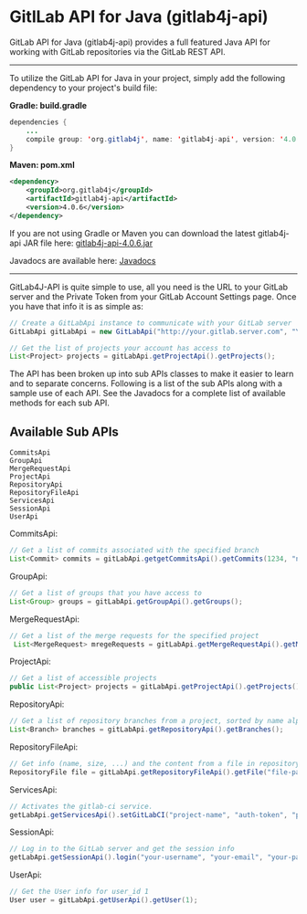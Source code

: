 GitlLab API for Java (gitlab4j-api)
===================================

GitLab API for Java (gitlab4j-api) provides a full featured Java API for working with GitLab repositories via the GitLab REST API.

---

To utilize the GitLab API for Java in your project, simply add the following dependency to your project's build file:

**Gradle: build.gradle**
```java
dependencies {
    ...
    compile group: 'org.gitlab4j', name: 'gitlab4j-api', version: '4.0.6'
}
```

**Maven: pom.xml**
```xml
<dependency>
    <groupId>org.gitlab4j</groupId>
    <artifactId>gitlab4j-api</artifactId>
    <version>4.0.6</version>
</dependency>
```

If you are not using Gradle or Maven you can download the latest gitlab4j-api JAR file here: [gitlab4j-api-4.0.6.jar](https://oss.sonatype.org/service/local/repositories/releases/content/org/gitlab4j/gitlab4j-api/4.0.5/gitlab4j-api-4.0.6.jar "Download JAR")

Javadocs are available here: <a href="http://www.messners.com/gitlab4j-api/javadocs/index.html?org/gitlab4j/api/package-summary.html" target="_top">Javadocs</a>

---

GitLab4J-API is quite simple to use, all you need is the URL to your GitLab server and the Private Token from your GitLab Account Settings page.  Once you have that info it is as simple as:
```java
// Create a GitLabApi instance to communicate with your GitLab server
GitLabApi gitLabApi = new GitLabApi("http://your.gitlab.server.com", "YOUR_PRIVATE_TOKEN");

// Get the list of projects your account has access to
List<Project> projects = gitLabApi.getProjectApi().getProjects();
```

The API has been broken up into sub APIs classes to make it easier to learn and to separate concerns.  Following is a list of the sub APIs along with a sample use of each API.  See the Javadocs for a complete list of available methods for each sub API.

Available Sub APIs
------------------
```
CommitsApi
GroupApi
MergeRequestApi
ProjectApi
RepositoryApi
RepositoryFileApi
ServicesApi
SessionApi
UserApi
```

CommitsApi:
```java
// Get a list of commits associated with the specified branch
List<Commit> commits = gitLabApi.getgetCommitsApi().getCommits(1234, "new-feature");
```

GroupApi:
```java
// Get a list of groups that you have access to
List<Group> groups = gitLabApi.getGroupApi().getGroups();
```

MergeRequestApi:
```java
// Get a list of the merge requests for the specified project
 List<MergeRequest> mregeRequests = gitLabApi.getMergeRequestApi().getMergeRequests(1234);
```

ProjectApi:
```java
// Get a list of accessible projects 
public List<Project> projects = gitLabApi.getProjectApi().getProjects();
```

RepositoryApi:
```java
// Get a list of repository branches from a project, sorted by name alphabetically
List<Branch> branches = gitLabApi.getRepositoryApi().getBranches();
```

RepositoryFileApi:
```java
// Get info (name, size, ...) and the content from a file in repository
RepositoryFile file = gitLabApi.getRepositoryFileApi().getFile("file-path", 1234, "ref");   
```

ServicesApi:
```java
// Activates the gitlab-ci service.
getLabApi.getServicesApi().setGitLabCI("project-name", "auth-token", "project-ci-url");
```

SessionApi:
```java
// Log in to the GitLab server and get the session info
getLabApi.getSessionApi().login("your-username", "your-email", "your-password");
```

UserApi:
```java
// Get the User info for user_id 1
User user = gitLabApi.getUserApi().getUser(1);
```

